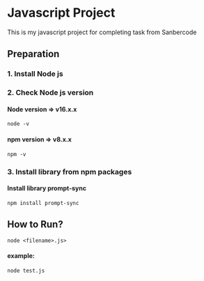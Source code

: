# Javascript Project
This is my javascript project for completing task from Sanbercode

## Preparation
### 1. Install Node js
### 2. Check Node js version
#### Node version => v16.x.x<br>
`node -v`

#### npm version => v8.x.x <br>
`npm -v`

### 3. Install library from npm packages
#### Install library prompt-sync
`npm install prompt-sync`<br>

## How to Run?
`node <filename>.js>`
#### example:
`node test.js`

